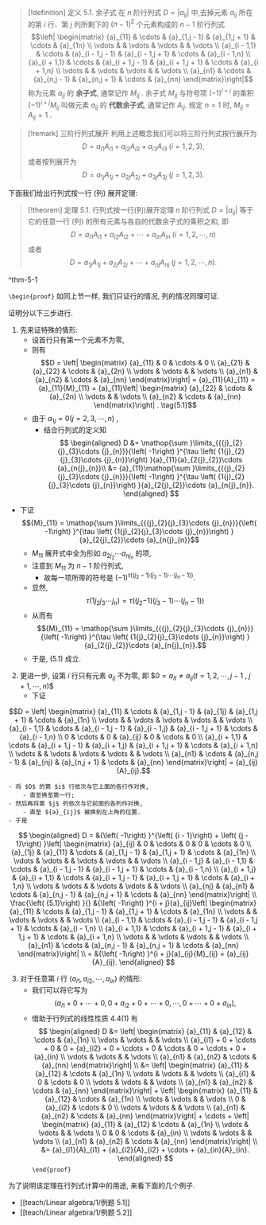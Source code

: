 
> [!definition] 定义 5.1. 余子式
> 在 $n$ 阶行列式 $D = \left| {a}_{ij}\right|$ 中,去掉元素 ${a}_{ij}$ 所在的第 $i$ 行、第 $j$ 列所剩下的 ${\left( n - 1\right) }^{2}$ 个元素构成的 $n - 1$ 阶行列式
> $$\left| \begin{matrix} {a}_{11} & \cdots & {a}_{1,j - 1} & {a}_{1,j + 1} & \cdots & {a}_{1n} \\ \vdots & & \vdots & \vdots & & \vdots \\ {a}_{i - 1,1} & \cdots & {a}_{i - 1,j - 1} & {a}_{i - 1,j + 1} & \cdots & {a}_{i - 1,n} \\ {a}_{i + 1,1} & \cdots & {a}_{i + 1,j - 1} & {a}_{i + 1,j + 1} & \cdots & {a}_{i + 1,n} \\ \vdots & & \vdots & \vdots & & \vdots \\ {a}_{n1} & \cdots & {a}_{n,j - 1} & {a}_{n,j + 1} & \cdots & {a}_{nn} \end{matrix}\right|$$
> 称为元素 ${a}_{ij}$ 的 **余子式**, 通常记作 ${M}_{ij}$ . 
> 余子式 ${M}_{ij}$ 与符号项 ${\left( -1\right) }^{i + j}$ 的乘积 ${\left( -1\right) }^{i + j}{M}_{ij}$ 叫做元素 ${a}_{ij}$ 的 **代数余子式**, 通常记作 ${A}_{ij}$. 
> 规定 $n = 1$ 时, ${M}_{ij} = {A}_{ij} = 1$ .

> [!remark] 三阶行列式展开
> 利用上述概念我们可以将三阶行列式按行展开为
> $$D = {a}_{i1}{A}_{i1} + {a}_{i2}{A}_{i2} + {a}_{i3}{A}_{i3}\;\left( {i = 1,2,3}\right) ,$$
> 或者按列展开为
> $$D = {a}_{1j}{A}_{1j} + {a}_{2j}{A}_{2j} + {a}_{3j}{A}_{3j}\;\left( {j = 1,2,3}\right) .$$

下面我们给出行列式按一行 (列) 展开定理:

> [!theorem] 定理 5.1. 行列式按一行(列)展开定理
> $n$ 阶行列式 $D = \left| {a}_{ij}\right|$ 等于它的任意一行 (列) 的所有元素与各自的代数余子式的乘积之和, 即
> $$D = {a}_{i1}{A}_{i1} + {a}_{i2}{A}_{i2} + \cdots + {a}_{in}{A}_{in}\;\left( {i = 1,2,\cdots ,n}\right)$$
> 或者
> $$D = {a}_{1j}{A}_{1j} + {a}_{2j}{A}_{2j} + \cdots + {a}_{nj}{A}_{nj}\;\left( {j = 1,2,\cdots ,n}\right) .$$

^thm-5-1

`\begin{proof}`
如同上节一样, 我们只证行的情况, 列的情况同理可证.

证明分以下三步进行.

1. 先来证特殊的情形: 
	- 设首行只有第一个元素不为零, 
	- 则有
$$D = \left| \begin{matrix} {a}_{11} & 0 & \cdots & 0 \\ {a}_{21} & {a}_{22} & \cdots & {a}_{2n} \\ \vdots & \vdots & & \vdots \\ {a}_{n1} & {a}_{n2} & \cdots & {a}_{nn} \end{matrix}\right| = {a}_{11}{A}_{11} = {a}_{11}{M}_{11} = {a}_{11}\left| \begin{matrix} {a}_{22} & \cdots & {a}_{2n} \\ \vdots & & \vdots \\ {a}_{n2} & \cdots & {a}_{nn} \end{matrix}\right| . \tag{5.1}$$
	- 由于 ${a}_{1j} = 0\left( {j = 2,3,\cdots ,n}\right)$ ,
		- 结合行列式的定义知
$$
\begin{aligned}
D &= \mathop{\sum }\limits_{{{j}_{2}{j}_{3}\cdots {j}_{n}}}{\left( -1\right) }^{\tau \left( {1{j}_{2}{j}_{3}\cdots {j}_{n}}\right) }{a}_{11}{a}_{2{j}_{2}}\cdots {a}_{n{j}_{n}}\\
&= {a}_{11}\mathop{\sum }\limits_{{{j}_{2}{j}_{3}\cdots {j}_{n}}}{\left( -1\right) }^{\tau \left( {1{j}_{2}{j}_{3}\cdots {j}_{n}}\right) }{a}_{2{j}_{2}}\cdots {a}_{n{j}_{n}}.
\end{aligned}
$$

- 下证
$${M}_{11} = \mathop{\sum }\limits_{{{j}_{2}{j}_{3}\cdots {j}_{n}}}{\left( -1\right) }^{\tau \left( {1{j}_{2}{j}_{3}\cdots {j}_{n}}\right) }{a}_{2{j}_{2}}\cdots {a}_{n{j}_{n}}$$
	- ${M}_{11}$ 展开式中全为形如 ${a}_{2{j}_{2}}\cdots {a}_{n{j}_{n}}$ 的项,
	- 注意到 ${M}_{11}$ 为 $n - 1$ 阶行列式, 
		- 故每一项所带的符号是 ${\left( -1\right) }^{\tau \left( {\left( {{j}_{2} - 1}\right) \left( {{j}_{3} - 1}\right) \cdots \left( {{j}_{n} - 1}\right) }\right) }$. 
	- 显然,
$$\tau \left( {1{j}_{2}{j}_{3}\cdots {j}_{n}}\right) = \tau \left( \left( {{j}_{2} - }\right. \right.1)
\left( {{j}_{3} - 1}\right) \cdots \left( {{j}_{n} - 1}\right) )$$
	- 从而有
$${M}_{11} = \mathop{\sum }\limits_{{{j}_{2}{j}_{3}\cdots {j}_{n}}}{\left( -1\right) }^{\tau \left( {1{j}_{2}{j}_{3}\cdots {j}_{n}}\right) }{a}_{2{j}_{2}}\cdots {a}_{n{j}_{n}}.$$
	- 于是, (5.1) 成立.

2. 更进一步, 设第 $i$ 行只有元素 ${a}_{ij}$ 不为零, 即
$$0 = {a}_{it} \neq {a}_{ij}(t = 1,2,\cdots ,j - 1$ , $j + 1,\cdots ,n)$$
	- 下证

$$D = \left| \begin{matrix} {a}_{11} & \cdots & {a}_{1,j - 1} & {a}_{1j} & {a}_{1,j + 1} & \cdots & {a}_{1n} \\ \vdots & & \vdots & \vdots & \vdots & & \vdots \\ {a}_{i - 1,1} & \cdots & {a}_{i - 1,j - 1} & {a}_{i - 1,j} & {a}_{i - 1,j + 1} & \cdots & {a}_{i - 1,n} \\ 0 & \cdots & 0 & {a}_{ij} & 0 & \cdots & 0 \\ {a}_{i + 1,1} & \cdots & {a}_{i + 1,j - 1} & {a}_{i + 1,j} & {a}_{i + 1,j + 1} & \cdots & {a}_{i + 1,n} \\ \vdots & & \vdots & \vdots & \vdots & & \vdots \\ {a}_{n1} & \cdots & {a}_{n,j - 1} & {a}_{nj} & {a}_{n,j + 1} & \cdots & {a}_{nn} \end{matrix}\right| = {a}_{ij}{A}_{ij}.$$

	- 将 $D$ 的第 $i$ 行依次与它上面的各行作对换,
		- 直至换至第一行; 
	- 然后再将第 $j$ 列依次与它前面的各列作对换,
		- 直至 ${a}_{ij}$ 被换到左上角的位置. 
	- 于是
$$
\begin{aligned}
D = &{\left( -1\right) }^{\left( {i - 1}\right) + \left( {j - 1}\right) }\left| \begin{matrix} {a}_{ij} & 0 & \cdots & 0 & 0 & \cdots & 0 \\ {a}_{1j} & {a}_{11} & \cdots & {a}_{1,j - 1} & {a}_{1,j + 1} & \cdots & {a}_{1n} \\ \vdots & \vdots & & \vdots & \vdots & & \vdots \\ {a}_{i - 1,j} & {a}_{i - 1,1} & \cdots & {a}_{i - 1,j - 1} & {a}_{i - 1,j + 1} & \cdots & {a}_{i - 1,n} \\ {a}_{i + 1,j} & {a}_{i + 1,1} & \cdots & {a}_{i + 1,j - 1} & {a}_{i + 1,j + 1} & \cdots & {a}_{i + 1,n} \\ \vdots & \vdots & & \vdots & \vdots & & \vdots \\ {a}_{nj} & {a}_{n1} & \cdots & {a}_{n,j - 1} & {a}_{n,j + 1} & \cdots & {a}_{nn} \end{matrix}\right| \\
\frac{\left( {5.1}\right) }{} &{\left( -1\right) }^{i + j}{a}_{ij}\left| \begin{matrix} {a}_{11} & \cdots & {a}_{1,j - 1} & {a}_{1,j + 1} & \cdots & {a}_{1n} \\ \vdots & & \vdots & \vdots & & \vdots \\ {a}_{i - 1,1} & \cdots & {a}_{i - 1,j - 1} & {a}_{i - 1,j + 1} & \cdots & {a}_{i - 1,n} \\ {a}_{i + 1,1} & \cdots & {a}_{i + 1,j - 1} & {a}_{i + 1,j + 1} & \cdots & {a}_{i + 1,n} \\ \vdots & & \vdots & \vdots & & \vdots \\ {a}_{n1} & \cdots & {a}_{n,j - 1} & {a}_{n,j + 1} & \cdots & {a}_{nn} \end{matrix}\right| \\
= &{\left( -1\right) }^{i + j}{a}_{ij}{M}_{ij} = {a}_{ij}{A}_{ij}.
\end{aligned}
$$

3. 对于任意第 $i$ 行 $\left( {{a}_{i1},{a}_{i2},\cdots ,{a}_{in}}\right)$ 的情形:
	- 我们可以将它写为
$$\left( {{a}_{i1} + 0 + \cdots + 0,0 + {a}_{i2} + 0 + \cdots + 0,\cdots ,0 + \cdots + 0 + {a}_{in}}\right) ,$$
	- 借助于行列式的线性性质 ${4.4}\left( 1\right)$ 有
$$
\begin{aligned}
D &= \left| \begin{matrix} {a}_{11} & {a}_{12} & \cdots & {a}_{1n} \\ \vdots & \vdots & & \vdots \\ {a}_{i1} + 0 + \cdots + 0 & 0 + {a}_{i2} + 0 + \cdots + 0 & \cdots & 0 + \cdots + 0 + {a}_{in} \\ \vdots & \vdots & & \vdots \\ {a}_{n1} & {a}_{n2} & \cdots & {a}_{nn} \end{matrix}\right| \\
&= \left| \begin{matrix} {a}_{11} & {a}_{12} & \cdots & {a}_{1n} \\ \vdots & \vdots & & \vdots \\ {a}_{i1} & 0 & \cdots & 0 \\ \vdots & \vdots & & \vdots \\ {a}_{n1} & {a}_{n2} & \cdots & {a}_{nn} \end{matrix}\right| + \left| \begin{matrix} {a}_{11} & {a}_{12} & \cdots & {a}_{1n} \\ \vdots & \vdots & & \vdots \\ 0 & {a}_{i2} & \cdots & 0 \\ \vdots & \vdots & & \vdots \\ {a}_{n1} & {a}_{n2} & \cdots & {a}_{nn} \end{matrix}\right| + \cdots + \left| \begin{matrix} {a}_{11} & {a}_{12} & \cdots & {a}_{1n} \\ \vdots & \vdots & & \vdots \\ 0 & 0 & \cdots & {a}_{in} \\ \vdots & \vdots & & \vdots \\ {a}_{n1} & {a}_{n2} & \cdots & {a}_{nn} \end{matrix}\right| \\ 
&= {a}_{i1}{A}_{i1} + {a}_{i2}{A}_{i2} + \cdots + {a}_{in}{A}_{in}. 
\end{aligned}
$$
`\end{proof}`

为了说明该定理在行列式计算中的用途, 来看下面的几个例子. 
- [[teach/Linear algebra/1/例题 5.1]]
- [[teach/Linear algebra/1/例题 5.2]]
